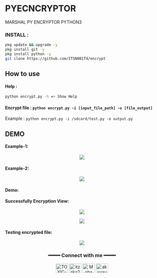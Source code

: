 # PYECNCRYPTOR
MARSHAL PY ENCRYPTOR PYTHON3

<h3 align="left">INSTALL :</h3>

````bash
pkg update && upgrade -y
pkg install git -y
pkg install python -y
git clone https://github.com/ITSN0B1T4/encrypt
````

## How to use 

#### Help :

````bash
python encrypt.py -h => Show Help
````

#### Encrypt file : `python encrypt.py -i [input_file_path] -o [file_output]`

Example : `python encrypt.py -i /sdcard/test.py -o output.py`

## DEMO

#### Example-1:

<p align="center"><img src="https://raw.githubusercontent.com/ITSN0B1T4/encrypt/main/.assets/example1.gif"></p>

#### Example-2:

<p align="center"><img src="https://raw.githubusercontent.com/ITSN0B1T4/encrypt/main/.assets/example2.gif"></p>

#### Demo:

#### Successfully Encryption View:

<p align="center"><img src="https://raw.githubusercontent.com/ITSN0B1T4/encrypt/main/.assets/demo3.png"></p>

<p align="center"><img src="https://raw.githubusercontent.com/ITSN0B1T4/encrypt/main/.assets/demo1.png"></p>

#### Testing encrypted file:

<p align="center"><img src="https://raw.githubusercontent.com/ITSN0B1T4/encrypt/main/.assets/demo2.png"></p>



<div align="center">
<h3>━━━━ Connect with me ━━━━</h3>
<a href="https://fb.com/TOXINUM" target="blank"><img align="center" src="https://raw.githubusercontent.com/rahuldkjain/github-profile-readme-generator/master/src/images/icons/Social/facebook.svg" alt="TOXIC-VIRUS" height="30" width="40" /></a>
<a href="https://twitter.com/itzakx21" target="blank"><img align="center" src="https://raw.githubusercontent.com/rahuldkjain/github-profile-readme-generator/master/src/images/icons/Social/twitter.svg" alt="itzakx21" height="30" width="40" /></a>
<a href="https://fb.com/ITSN0B1T4" target="blank"><img align="center" src="https://raw.githubusercontent.com/rahuldkjain/github-profile-readme-generator/master/src/images/icons/Social/facebook.svg" alt="Mohammad Alamin" height="30" width="40" /></a>
<a href="https://instagram.com/ITSN0B1T4" target="blank"><img align="center" src="https://raw.githubusercontent.com/rahuldkjain/github-profile-readme-generator/master/src/images/icons/Social/instagram.svg" alt="akxvau" height="30" width="40" /></a>
</div>
